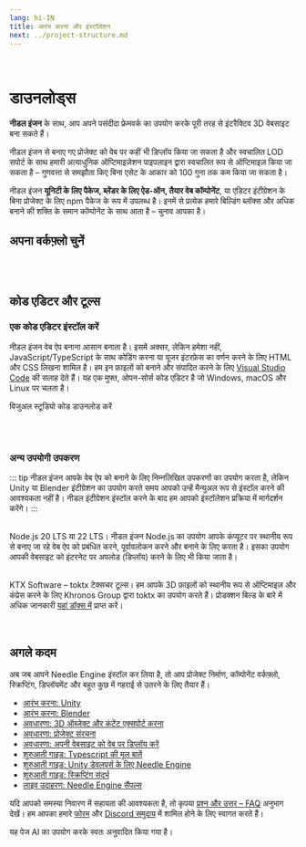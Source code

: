 ```yaml
---
lang: hi-IN
title: आरंभ करना और इंस्टॉलेशन
next: ../project-structure.md
---
```


<br/>

<discountbanner />


# डाउनलोड्स

**नीडल इंजन** के साथ, आप अपने पसंदीदा फ्रेमवर्क का उपयोग करके पूरी तरह से इंटरैक्टिव 3D वेबसाइट बना सकते हैं।

नीडल इंजन से बनाए गए प्रोजेक्ट को वेब पर कहीं भी डिप्लॉय किया जा सकता है और स्वचालित LOD सपोर्ट के साथ हमारी अत्याधुनिक ऑप्टिमाइज़ेशन पाइपलाइन द्वारा स्वचालित रूप से ऑप्टिमाइज़ किया जा सकता है – गुणवत्ता से समझौता किए बिना एसेट के आकार को 100 गुना तक कम किया जा सकता है।

नीडल इंजन **यूनिटी के लिए पैकेज, ब्लेंडर के लिए ऐड-ऑन, तैयार वेब कॉम्पोनेंट**, या एडिटर इंटीग्रेशन के बिना प्रोजेक्ट के लिए npm पैकेज के रूप में उपलब्ध है।
इनमें से प्रत्येक हमारे बिल्डिंग ब्लॉक्स और अधिक बनाने की शक्ति के समान कॉम्पोनेंट के साथ आता है – चुनाव आपका है।

## अपना वर्कफ़्लो चुनें

<tool-tiles></tool-tiles>

<!-- | Tool |  |  |
| -- | -- | -- |
| Node.js **(required)** | 16.x or 18.x <br>[Windows](https://nodejs.org/dist/v18.16.0/node-v18.16.0-x64.msi) <br/> [MacOS](https://nodejs.org/dist/v18.16.0/node-v18.16.0.pkg)   | For running a local development server
| VS Code *(recommended)* | any version<br/>[Windows](https://code.visualstudio.com/sha/download?build=stable&os=win32-x64-user) <br/> [MacOS](https://code.visualstudio.com/sha/download?build=stable&os=darwin-universal) | For code editing (optional)  |
| **Supported Editors** | |
| Unity | 2020.3.16+ <br/>2021.3.9+ <br/>2022.3.0+<br/>[Get Unity Hub](https://unity.com/download) | For setting up your scenes, components, animations... |
| Blender | 3.3<br/>3.4<br/>3.5<br/>3.6<br/>[Get Blender](https://www.blender.org/download/) | For setting up your scenes, components, animations... |
   -->


<!-- ### For optimized builds

| Tool | | |
| -- | -- | |
| | | |
| **toktx** | 4.1<br/>[Windows](https://fwd.needle.tools/needle-engine/toktx/win) <br/> [MacOS](https://fwd.needle.tools/needle-engine/toktx/osx) <br/> [Mac OS Apple Silicon](https://fwd.needle.tools/needle-engine/toktx/osx-silicon) <br/> [Other Releases](https://github.com/KhronosGroup/KTX-Software/releases/tag/v4.1.0-rc3)  | For texture compression (recommended) <br/>You can read more about that [here](./deployment.md#production-builds) in our docs -->



<br/>
<br/>



<!--
<img src="/imgs/unity-logo.webp" style="max-height:70px;" />


## Needle Engine for Unity

*Supported Unity versions: 2021.3 LTS, 2022.3 LTS*

<needle-button event_goal="download_unity" event_position="getting_started" large href="https://engine.needle.tools/downloads/unity?utm_source=needle_docs&utm_content=getting_started"><strong>Download Needle Engine for Unity</strong></needle-button>

- Drop the downloaded .unitypackage file into a Unity project and confirm that you want to import it.
- Wait a moment for the installation and import to finish. A window may open stating that "A new scoped registry is now available in the Package Manager.". This is our Needle Package registry. You can safely close that window.
- **Explore Samples** – Select the menu option _Needle Engine > Explore Samples_ to view, open and modify all available [sample scenes](https://engine.needle.tools/samples).


**See [Needle Engine for Unity](../unity/index.md)** for a full list of features and instructions on getting started.


---


<img src="/blender/logo.png" style="max-height:70px;" />

## Needle Engine for Blender
*Supported Blender versions: 4.1+*

<needle-button event_goal="download_blender" event_position="getting_started" large href="https://engine.needle.tools/downloads/blender?utm_source=needle_docs&utm_content=getting_started"><strong>Download Needle Engine for Blender</strong></needle-button>

<br/>

- The Blender add-on is downloaded as a zip file.
- In Blender, go to `File > Settings > Add-ons` and click the `Install` button.
- Then select the downloaded zip to install it.

**See [Needle Engine for Blender](../blender/index.md)** for a full list of features and instructions on getting started.

<br/>
<br/>
<br/>



<br/>
<br/>
<br/>

-->

## कोड एडिटर और टूल्स

### एक कोड एडिटर इंस्टॉल करें

नीडल इंजन वेब ऐप बनाना आसान बनाता है। इसमें अक्सर, लेकिन हमेशा नहीं, JavaScript/TypeScript के साथ कोडिंग करना या यूजर इंटरफ़ेस का वर्णन करने के लिए HTML और CSS लिखना शामिल है। हम इन फ़ाइलों को बनाने और संपादित करने के लिए [Visual Studio Code](https://code.visualstudio.com) की सलाह देते हैं। यह एक मुफ्त, ओपन-सोर्स कोड एडिटर है जो Windows, macOS और Linux पर चलता है।

<ClientOnly>
<!-- <br/><os-link generic_url="https://engine.needle.tools/downloads/unity">Needle Engine for Unity</os-link> — <os-link generic_url="https://engine.needle.tools/downloads/unity">Needle Engine for Blender</os-link> -->

<os-link windows_url="https://code.visualstudio.com/sha/download?build=stable&os=win32-x64-user" osx_url="https://code.visualstudio.com/sha/download?build=stable&os=darwin-universal">विजुअल स्टूडियो कोड डाउनलोड करें</os-link>


<br/>
<br/>

### अन्य उपयोगी उपकरण

::: tip
नीडल इंजन आपके वेब ऐप को बनाने के लिए निम्नलिखित उपकरणों का उपयोग करता है, लेकिन Unity या Blender इंटीग्रेशन का उपयोग करते समय आपको उन्हें मैन्युअल रूप से इंस्टॉल करने की आवश्यकता नहीं है। नीडल इंटीग्रेशन इंस्टॉल करने के बाद हम आपको इंस्टॉलेशन प्रक्रिया में मार्गदर्शन करेंगे।
:::

<br/>
<os-link windows_url="https://nodejs.org/dist/v22.13.1/node-v22.13.1-x64.msi" osx_url="https://nodejs.org/dist/v22.13.1/node-v22.13.1.pkg">Node.js 20 LTS या 22 LTS।</os-link>
नीडल इंजन Node.js का उपयोग आपके कंप्यूटर पर स्थानीय रूप से बनाए जा रहे वेब ऐप को प्रबंधित करने, पूर्वावलोकन करने और बनाने के लिए करता है।
इसका उपयोग आपकी वेबसाइट को इंटरनेट पर अपलोड (डिप्लॉय) करने के लिए भी किया जाता है।

<br/><os-link windows_url="https://fwd.needle.tools/needle-engine/toktx/win" osx_url="https://fwd.needle.tools/needle-engine/toktx/osx" osx_silicon_url="https://fwd.needle.tools/needle-engine/toktx/osx-silicon">KTX Software – toktx टेक्सचर टूल्स।</os-link> हम आपके 3D फ़ाइलों को स्थानीय रूप से ऑप्टिमाइज़ और कंप्रेस करने के लिए Khronos Group द्वारा toktx का उपयोग करते हैं। प्रोडक्शन बिल्ड के बारे में अधिक जानकारी [यहां डॉक्स में](../deployment.md#production-builds) प्राप्त करें।

<br/>
</ClientOnly>

<!--
## Option 1: Quick Start — Starter Project ⚡
1. **Download or Clone this repository**
   It's set up with the right packages and settings to get you started right away.

   _Clone with HTTPS:_ ``https://github.com/needle-tools/needle-engine-support.git``
   _OR clone with SSH:_ ``git@github.com:needle-tools/needle-engine-support.git``
   _OR download directly:_ <a href="https://github.com/needle-tools/needle-engine-support/archive/refs/heads/main.zip" target="_blank">Download Repository</a>


2. **Open the starter project**
  Open `starter/Needle Engine Starter 2020_3` for a full sandbox project that's ready to run (including a couple of simple example scenes for lightmaps and custom shaders).
  This is a sandbox builder project! It already comes with multi-player capabilities, and works across mobile, desktop, VR and AR.

3. **Press Play**
  Make sure the scene CollaborativeSandbox is open, and press Play! This will automatically do some setup steps and start a local server.
  Once the setup is complete, a browser window will open, and your project is live.
  From now on, all changes you do in Unity will be immediately visible in your browser.

    > **Note**: Your browser might warn you about an trusted SSL connection. Don't worry, the connection is still encrypted – please click "Advance" if your browser asks you to verify that you're sure you want to visit your server.

4. **Make it your own**
  Add assets and components, play around with lighting, add scripts and logic – this is your world now!
  You can also [publish it on the web for free](#deploy-your-project-to-glitch-) so that others can join you.
-->



## अगले कदम

अब जब आपने Needle Engine इंस्टॉल कर लिया है, तो आप प्रोजेक्ट निर्माण, कॉम्पोनेंट वर्कफ़्लो, स्क्रिप्टिंग, डिप्लॉयमेंट और बहुत कुछ में गहराई से उतरने के लिए तैयार हैं।

- [आरंभ करना: Unity](../unity/index.md)
- [आरंभ करना: Blender](../blender/index.md)
- [अवधारणा: 3D ऑब्जेक्ट और कंटेंट एक्सपोर्ट करना](../export.md)
- [अवधारणा: प्रोजेक्ट संरचना](../project-structure.md)
- [अवधारणा: अपनी वेबसाइट को वेब पर डिप्लॉय करें](../deployment.md)
- [शुरुआती गाइड: Typescript की मूल बातें](./typescript-essentials.md)
- [शुरुआती गाइड: Unity डेवलपर्स के लिए Needle Engine](./for-unity-developers.md)
- [शुरुआती गाइड: स्क्रिप्टिंग संदर्भ](../scripting.md)
- [लाइव उदाहरण: Needle Engine सैंपल्स](https://engine.needle.tools/samples)

यदि आपको समस्या निवारण में सहायता की आवश्यकता है, तो कृपया [प्रश्न और उत्तर – FAQ](../faq.md) अनुभाग देखें।
हम आपका हमारे [फोरम](https://forum.needle.tools/?utm_source=needle_docs&utm_content=content) और [Discord समुदाय](https://discord.needle.tools) में शामिल होने के लिए स्वागत करते हैं।


यह पेज AI का उपयोग करके स्वतः अनुवादित किया गया है।